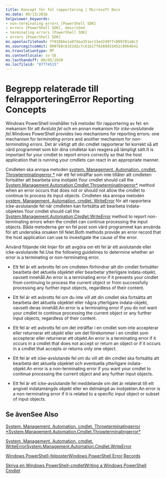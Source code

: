 ```yaml
---
title: Koncept för fel rapportering | Microsoft Docs
ms.date: 09/13/2016
helpviewer_keywords:
- non-terminating errors [PowerShell SDK]
- errors [PowerShell SDK], described
- terminating errors [PowerShell SDK]
- errors [PowerShell SDK]
ms.openlocfilehash: ff010bbe1a87daa351ec13ed249ffc899781a8c3
ms.sourcegitcommit: 0907b8c6322d2c7c61b17f8168d53452c8964b41
ms.translationtype: MT
ms.contentlocale: sv-SE
ms.lasthandoff: 08/05/2020
ms.locfileid: "87774515"
---
```

# <a name="error-reporting-concepts"></a><span data-ttu-id="de3d0-102">Begrepp relaterade till felrapportering</span><span class="sxs-lookup"><span data-stu-id="de3d0-102">Error Reporting Concepts</span></span>

<span data-ttu-id="de3d0-103">Windows PowerShell innehåller två metoder för rapportering av fel: en mekanism för att *Avsluta fel* och en annan mekanism för *icke-avslutande fel*.</span><span class="sxs-lookup"><span data-stu-id="de3d0-103">Windows PowerShell provides two mechanisms for reporting errors: one mechanism for *terminating errors* and another mechanism for *non-terminating errors*.</span></span> <span data-ttu-id="de3d0-104">Det är viktigt att din cmdlet rapporterar fel korrekt så att värd programmet som kör dina cmdletar kan reagera på lämpligt sätt.</span><span class="sxs-lookup"><span data-stu-id="de3d0-104">It is important for your cmdlet to report errors correctly so that the host application that is running your cmdlets can react in an appropriate manner.</span></span>

<span data-ttu-id="de3d0-105">Cmdleten ska anropa metoden [system. Management. Automation. cmdlet. Throwterminatingerror \*](/dotnet/api/System.Management.Automation.Cmdlet.ThrowTerminatingError) när ett fel inträffar som inte tillåter att cmdleten fortsätter att bearbeta sina inobjekt.</span><span class="sxs-lookup"><span data-stu-id="de3d0-105">Your cmdlet should call the [System.Management.Automation.Cmdlet.Throwterminatingerror\*](/dotnet/api/System.Management.Automation.Cmdlet.ThrowTerminatingError) method when an error occurs that does not or should not allow the cmdlet to continue to process its input objects.</span></span> <span data-ttu-id="de3d0-106">Cmdleten ska anropa metoden [system. Management. Automation. cmdlet. WriteError](/dotnet/api/System.Management.Automation.Cmdlet.WriteError) för att rapportera icke-avslutande fel när cmdleten kan fortsätta att bearbeta indata-objekten.</span><span class="sxs-lookup"><span data-stu-id="de3d0-106">Your cmdlet should call the [System.Management.Automation.Cmdlet.WriteError](/dotnet/api/System.Management.Automation.Cmdlet.WriteError) method to report non-terminating errors when the cmdlet can continue processing the input objects.</span></span> <span data-ttu-id="de3d0-107">Båda metoderna ger en fel post som värd programmet kan använda för att undersöka orsaken till felet.</span><span class="sxs-lookup"><span data-stu-id="de3d0-107">Both methods provide an error record that the host application can use to investigate the cause of the error.</span></span>

<span data-ttu-id="de3d0-108">Använd följande rikt linjer för att avgöra om ett fel är ett avslutande eller icke-avslutande fel.</span><span class="sxs-lookup"><span data-stu-id="de3d0-108">Use the following guidelines to determine whether an error is a terminating or non-terminating error.</span></span>

- <span data-ttu-id="de3d0-109">Ett fel är ett avbrotts fel om cmdleten förhindrar att din cmdlet fortsätter bearbeta det aktuella objektet eller bearbetar ytterligare indata-objekt, oavsett innehåll.</span><span class="sxs-lookup"><span data-stu-id="de3d0-109">An error is a terminating error if it prevents your cmdlet from continuing to process the current object or from successfully processing any further input objects, regardless of their content.</span></span>

- <span data-ttu-id="de3d0-110">Ett fel är ett avbrotts fel om du inte vill att din cmdlet ska fortsätta att bearbeta det aktuella objektet eller några ytterligare indata-objekt, oavsett deras innehåll.</span><span class="sxs-lookup"><span data-stu-id="de3d0-110">An error is a terminating error if you do not want your cmdlet to continue processing the current object or any further input objects, regardless of their content.</span></span>

- <span data-ttu-id="de3d0-111">Ett fel är ett avbrotts fel om det inträffar i en cmdlet som inte accepterar eller returnerar ett objekt eller om det förekommer i en cmdlet som accepterar eller returnerar ett objekt.</span><span class="sxs-lookup"><span data-stu-id="de3d0-111">An error is a terminating error if it occurs in a cmdlet that does not accept or return an object or if it occurs in a cmdlet that accepts or returns only one object.</span></span>

- <span data-ttu-id="de3d0-112">Ett fel är ett icke-avslutande fel om du vill att din cmdlet ska fortsätta att bearbeta det aktuella objektet och eventuella ytterligare indata-objekt.</span><span class="sxs-lookup"><span data-stu-id="de3d0-112">An error is a non-terminating error if you want your cmdlet to continue processing the current object and any further input objects.</span></span>

- <span data-ttu-id="de3d0-113">Ett fel är ett icke-avslutande fel meddelande om det är relaterat till ett angivet indatamängds objekt eller en delmängd av inobjekten.</span><span class="sxs-lookup"><span data-stu-id="de3d0-113">An error is a non-terminating error if it is related to a specific input object or subset of input objects.</span></span>

## <a name="see-also"></a><span data-ttu-id="de3d0-114">Se även</span><span class="sxs-lookup"><span data-stu-id="de3d0-114">See Also</span></span>

[<span data-ttu-id="de3d0-115">System. Management. Automation. cmdlet. Throwterminatingerror \*</span><span class="sxs-lookup"><span data-stu-id="de3d0-115">System.Management.Automation.Cmdlet.Throwterminatingerror\*</span></span>](/dotnet/api/System.Management.Automation.Cmdlet.ThrowTerminatingError)

[<span data-ttu-id="de3d0-116">System. Management. Automation. cmdlet. WriteError</span><span class="sxs-lookup"><span data-stu-id="de3d0-116">System.Management.Automation.Cmdlet.WriteError</span></span>](/dotnet/api/System.Management.Automation.Cmdlet.WriteError)

[<span data-ttu-id="de3d0-117">Windows PowerShell-felposter</span><span class="sxs-lookup"><span data-stu-id="de3d0-117">Windows PowerShell Error Records</span></span>](./windows-powershell-error-records.md)

[<span data-ttu-id="de3d0-118">Skriva en Windows PowerShell-cmdlet</span><span class="sxs-lookup"><span data-stu-id="de3d0-118">Writing a Windows PowerShell Cmdlet</span></span>](./writing-a-windows-powershell-cmdlet.md)
